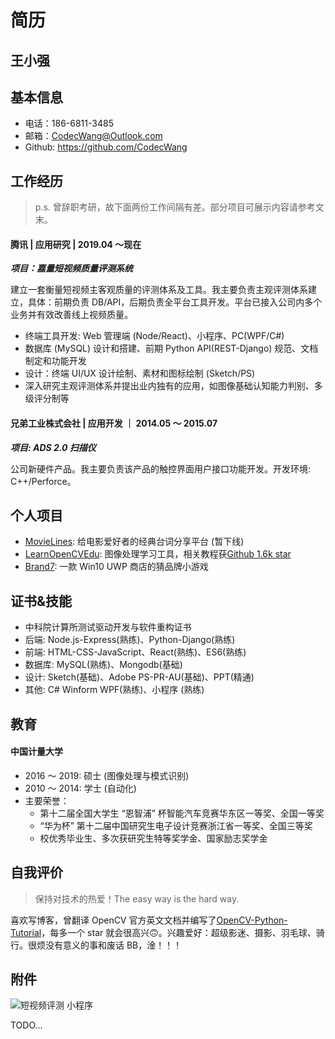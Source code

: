 # 简历

## 王小强

## 基本信息

- 电话：186-6811-3485
- 邮箱：[CodecWang@Outlook.com](mailto:codecwang@outlook.com)
- Github: https://github.com/CodecWang

## 工作经历

> p.s. 曾辞职考研，故下面两份工作间隔有差。部分项目可展示内容请参考文末。

#### 腾讯 | 应用研究 | 2019.04 ～现在

***项目：嘉量短视频质量评测系统***

建立一套衡量短视频主客观质量的评测体系及工具。我主要负责主观评测体系建立，具体：前期负责 DB/API，后期负责全平台工具开发。平台已接入公司内多个业务并有效改善线上视频质量。
- 终端工具开发: Web 管理端 (Node/React)、小程序、PC(WPF/C#)
- 数据库 (MySQL) 设计和搭建、前期 Python API(REST-Django) 规范、文档制定和功能开发
- 设计：终端 UI/UX 设计绘制、素材和图标绘制 (Sketch/PS)
- 深入研究主观评测体系并提出业内独有的应用，如图像基础认知能力判别、多级评分制等

#### 兄弟工业株式会社 | 应用开发 ｜ 2014.05 ～ 2015.07

***项目: ADS 2.0 扫描仪***

公司新硬件产品。我主要负责该产品的触控界面用户接口功能开发。开发环境: C++/Perforce。

## 个人项目

- [MovieLines](http://moviequotes.ex2tron.com): 给电影爱好者的经典台词分享平台 (暂下线)
- [LearnOpenCVEdu](https://github.com/CodecWang/LearnOpenCVEdu): 图像处理学习工具，相关教程获[Github 1.6k star](https://github.com/CodecWang/OpenCV-Python-Tutorial)
- [Brand7](https://github.com/CodecWang/Brand7UWP): 一款 Win10 UWP 商店的猜品牌小游戏

## 证书&技能

- 中科院计算所测试驱动开发与软件重构证书
- 后端: Node.js-Express(熟练)、Python-Django(熟练)
- 前端: HTML-CSS-JavaScript、React(熟练)、ES6(熟练)
- 数据库: MySQL(熟练)、Mongodb(基础)
- 设计: Sketch(基础)、Adobe PS-PR-AU(基础)、PPT(精通)
- 其他: C# Winform WPF(熟练)、小程序 (熟练)

## 教育

#### 中国计量大学

- 2016 ～ 2019: 硕士 (图像处理与模式识别)
- 2010 ～ 2014: 学士 (自动化)
- 主要荣誉：
	- 第十二届全国大学生 “恩智浦” 杯智能汽车竞赛华东区一等奖、全国一等奖
	- “华为杯” 第十二届中国研究生电子设计竞赛浙江省一等奖、全国三等奖
	- 校优秀毕业生、多次获研究生特等奖学金、国家励志奖学金

## 自我评价

> 保持对技术的热爱！The easy way is the hard way.

喜欢写博客，曾翻译 OpenCV 官方英文文档并编写了[OpenCV-Python-Tutorial](https://github.com/CodecWang/OpenCV-Python-Tutorial)，每多一个 star 就会很高兴🙃。兴趣爱好：超级影迷、摄影、羽毛球、骑行。很烦没有意义的事和废话 BB，淦！！！

## 附件

![短视频评测 小程序](http://cos.codec.wang/jialiang-video-eval-extronwang.jpg_webp)

TODO...